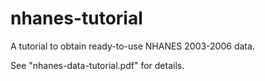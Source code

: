 # nhanes-tutorial
A tutorial to obtain ready-to-use NHANES 2003-2006 data.

See "nhanes-data-tutorial.pdf" for details.
